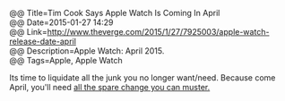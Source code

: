 @@ Title=Tim Cook Says Apple Watch Is Coming In April  
@@ Date=2015-01-27 14:29  
@@ Link=http://www.theverge.com/2015/1/27/7925003/apple-watch-release-date-april  
@@ Description=Apple Watch: April 2015.  
@@ Tags=Apple, Apple Watch  

Its time to liquidate all the junk you no longer want/need. Because come April, you'll need [all the spare change you can muster.](http://daringfireball.net/2014/09/apple_watch)